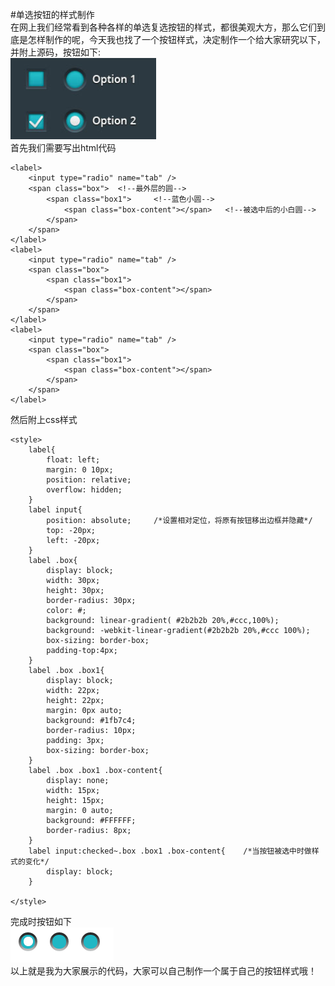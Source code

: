 #单选按钮的样式制作  
在网上我们经常看到各种各样的单选复选按钮的样式，都很美观大方，那么它们到底是怎样制作的呢，今天我也找了一个按钮样式，决定制作一个给大家研究以下，并附上源码，按钮如下:  
![](/img/css3_radio1.png)  
首先我们需要写出html代码  

    <label>
    	<input type="radio" name="tab" />
    	<span class="box">	<!--最外层的圆-->
    		<span class="box1">		<!--蓝色小圆-->
    			<span class="box-content"></span>	<!--被选中后的小白圆-->
    		</span>
    	</span>
    </label>
    <label>
    	<input type="radio" name="tab" />
    	<span class="box">
    		<span class="box1">
    			<span class="box-content"></span>
    		</span>
    	</span>
    </label>
    <label>
    	<input type="radio" name="tab" />
    	<span class="box">
    		<span class="box1">
    			<span class="box-content"></span>
    		</span>
    	</span>
    </label>
然后附上css样式  

    <style>
    	label{
    		float: left;
    		margin: 0 10px;
    		position: relative;
    		overflow: hidden;
    	}
    	label input{
    		position: absolute;		/*设置相对定位，将原有按钮移出边框并隐藏*/
    		top: -20px;
    		left: -20px;
    	}
    	label .box{
    		display: block;
    		width: 30px;
    		height: 30px;
    		border-radius: 30px;
    		color: #;
    		background: linear-gradient( #2b2b2b 20%,#ccc,100%);
    		background: -webkit-linear-gradient(#2b2b2b 20%,#ccc 100%);
    		box-sizing: border-box;
    		padding-top:4px;
    	}
    	label .box .box1{
    		display: block;
    		width: 22px;
    		height: 22px;
    		margin: 0px auto;
    		background: #1fb7c4;
    		border-radius: 10px;
    		padding: 3px;
    		box-sizing: border-box;
    	}
    	label .box .box1 .box-content{
    		display: none;
    		width: 15px;
    		height: 15px;
    		margin: 0 auto;
    		background: #FFFFFF;
    		border-radius: 8px;
    	}
    	label input:checked~.box .box1 .box-content{	/*当按钮被选中时做样式的变化*/
    		display: block;
    	}
    	
    </style>  
完成时按钮如下  
![](/img/css3_radio2.png)  
以上就是我为大家展示的代码，大家可以自己制作一个属于自己的按钮样式哦！